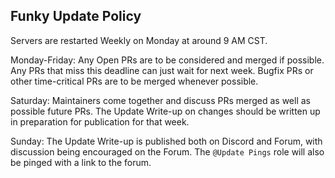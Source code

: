 ## Funky Update Policy

Servers are restarted Weekly on Monday at around 9 AM CST.

Monday-Friday: Any Open PRs are to be considered and merged if possible.
Any PRs that miss this deadline can just wait for next week.
Bugfix PRs or other time-critical PRs are to be merged whenever possible.

Saturday: Maintainers come together and discuss PRs merged as well as possible future PRs.
The Update Write-up on changes should be written up in preparation for publication for that week.

Sunday: The Update Write-up is published both on Discord and Forum, with discussion being encouraged on the Forum.
The `@Update Pings` role will also be pinged with a link to the forum.
